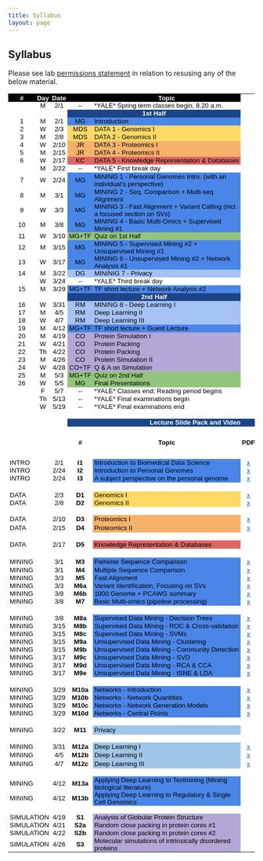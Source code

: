 ```yaml
---
title: Syllabus
layout: page
---
```


## Syllabus
Please see lab [permissions statement](https://sites.gersteinlab.org/permissions) in relation to resusing any of the below material.  

<html>
    <meta http-equiv="Content-Type" content="text/html; charset=utf-8">
    <link type="text/css" rel="stylesheet" href="resources/sheet.css">
    <style type="text/css">.ritz .waffle a { color: inherit; }.ritz .waffle .s7{background-color:#4a86e8;text-align:left;color:#000000;font-family:'docs-Helvetica Neue',Arial;font-size:10pt;vertical-align:middle;white-space:nowrap;overflow:hidden;direction:ltr;padding:0px 3px 0px 3px;}.ritz .waffle .s47{background-color:#ffffff;text-align:center;color:#000000;font-family:'Arial';font-size:10pt;vertical-align:middle;white-space:nowrap;overflow:hidden;direction:ltr;padding:0px 3px 0px 3px;}.ritz .waffle .s29{background-color:#ffffff;text-align:left;color:#000000;font-family:'docs-Helvetica Neue',Arial;font-size:10pt;vertical-align:middle;white-space:normal;overflow:hidden;word-wrap:break-word;direction:ltr;padding:0px 3px 0px 3px;}.ritz .waffle .s4{background-color:#ffffff;text-align:left;color:#000000;font-family:'docs-Helvetica Neue',Arial;font-size:10pt;vertical-align:middle;white-space:nowrap;overflow:hidden;direction:ltr;padding:0px 3px 0px 3px;}.ritz .waffle .s43{background-color:#ffffff;text-align:center;text-decoration:underline;-webkit-text-decoration-skip:none;text-decoration-skip-ink:none;color:#1155cc;font-family:'arial';font-size:10pt;vertical-align:middle;white-space:normal;overflow:hidden;word-wrap:break-word;direction:ltr;padding:0px 3px 0px 3px;}.ritz .waffle .s45{background-color:#ffffff;text-align:left;color:#f4cccc;font-family:'Arial';font-size:10pt;vertical-align:middle;white-space:normal;overflow:hidden;direction:ltr;padding:0px 3px 0px 3px;}.ritz .waffle .s23{background-color:#ffffff;text-align:center;color:#000000;font-family:'Arial';font-size:10pt;vertical-align:middle;white-space:normal;overflow:hidden;word-wrap:break-word;direction:ltr;padding:0px 3px 0px 3px;}.ritz .waffle .s31{background-color:#ffffff;text-align:center;text-decoration:underline;-webkit-text-decoration-skip:none;text-decoration-skip-ink:none;color:#1155cc;font-family:'docs-Helvetica Neue',Arial;font-size:10pt;vertical-align:middle;white-space:nowrap;overflow:hidden;direction:ltr;padding:0px 3px 0px 3px;}.ritz .waffle .s6{background-color:#4a86e8;text-align:center;color:#000000;font-family:'docs-Helvetica Neue',Arial;font-size:10pt;vertical-align:middle;white-space:nowrap;overflow:hidden;direction:ltr;padding:0px 3px 0px 3px;}.ritz .waffle .s32{background-color:#ffffff;text-align:center;text-decoration:underline;-webkit-text-decoration-skip:none;text-decoration-skip-ink:none;color:#1155cc;font-family:'Arial';font-size:10pt;vertical-align:middle;white-space:normal;overflow:hidden;direction:ltr;padding:0px 3px 0px 3px;}.ritz .waffle .s24{background-color:#1c4587;text-align:center;font-weight:bold;color:#ffffff;font-family:'Arial';font-size:10pt;vertical-align:middle;white-space:normal;overflow:hidden;direction:ltr;padding:0px 3px 0px 3px;}.ritz .waffle .s1{background-color:#ffffff;text-align:left;color:#000000;font-family:'Arial';font-size:10pt;vertical-align:middle;white-space:normal;overflow:hidden;direction:ltr;padding:0px 3px 0px 3px;}.ritz .waffle .s15{background-color:#93c47d;text-align:center;color:#000000;font-family:'docs-Helvetica Neue',Arial;font-size:10pt;vertical-align:middle;white-space:nowrap;overflow:hidden;direction:ltr;padding:0px 3px 0px 3px;}.ritz .waffle .s22{background-color:#ffffff;text-align:center;color:#000000;font-family:'Arial';font-size:10pt;vertical-align:middle;white-space:normal;overflow:hidden;direction:ltr;padding:0px 3px 0px 3px;}.ritz .waffle .s33{background-color:#ffffff;text-align:left;text-decoration:underline;-webkit-text-decoration-skip:none;text-decoration-skip-ink:none;color:#1155cc;font-family:'Arial';font-size:10pt;vertical-align:middle;white-space:normal;overflow:hidden;direction:ltr;padding:0px 3px 0px 3px;}.ritz .waffle .s48{background-color:#b4a7d6;text-align:left;color:#000000;font-family:'docs-Helvetica Neue',Arial;font-size:10pt;vertical-align:middle;white-space:nowrap;overflow:hidden;direction:ltr;padding:0px 3px 0px 3px;}.ritz .waffle .s12{background-color:#e06666;text-align:center;color:#000000;font-family:'docs-Helvetica Neue',Arial;font-size:10pt;vertical-align:middle;white-space:nowrap;overflow:hidden;direction:ltr;padding:0px 3px 0px 3px;}.ritz .waffle .s14{background-color:#4a86e8;text-align:left;color:#000000;font-family:'docs-Helvetica Neue',Arial;font-size:10pt;vertical-align:middle;white-space:normal;overflow:hidden;direction:ltr;padding:0px 3px 0px 3px;}.ritz .waffle .s49{background-color:#b4a7d6;text-align:left;color:#000000;font-family:'Arial';font-size:10pt;vertical-align:middle;white-space:normal;overflow:hidden;direction:ltr;padding:0px 3px 0px 3px;}.ritz .waffle .s11{background-color:#f6b26b;text-align:left;color:#000000;font-family:'docs-Helvetica Neue',Arial;font-size:10pt;vertical-align:middle;white-space:nowrap;overflow:hidden;direction:ltr;padding:0px 3px 0px 3px;}.ritz .waffle .s30{background-color:#ffffff;text-align:center;color:#f4cccc;font-family:'docs-Helvetica Neue',Arial;font-size:10pt;vertical-align:middle;white-space:normal;overflow:hidden;word-wrap:break-word;direction:ltr;padding:0px 3px 0px 3px;}.ritz .waffle .s3{background-color:#ffffff;text-align:center;color:#000000;font-family:'docs-Helvetica Neue',Arial;font-size:10pt;vertical-align:middle;white-space:normal;overflow:hidden;word-wrap:break-word;direction:ltr;padding:0px 3px 0px 3px;}.ritz .waffle .s36{background-color:#ffffff;text-align:center;text-decoration:underline;-webkit-text-decoration-skip:none;text-decoration-skip-ink:none;color:#1155cc;font-family:'Arial';font-size:10pt;vertical-align:middle;white-space:nowrap;overflow:hidden;direction:ltr;padding:0px 3px 0px 3px;}.ritz .waffle .s40{background-color:#e06666;text-align:left;color:#000000;font-family:'docs-Helvetica Neue',Arial;font-size:10pt;vertical-align:middle;white-space:normal;overflow:hidden;direction:ltr;padding:0px 3px 0px 3px;}.ritz .waffle .s37{background-color:#ffffff;text-align:center;text-decoration:underline;-webkit-text-decoration-skip:none;text-decoration-skip-ink:none;color:#1155cc;font-family:'arial';font-size:10pt;vertical-align:middle;white-space:normal;overflow:hidden;direction:ltr;padding:0px 3px 0px 3px;}.ritz .waffle .s44{background-color:#ffffff;text-align:center;text-decoration:underline;-webkit-text-decoration-skip:none;text-decoration-skip-ink:none;color:#1155cc;font-family:'Arial';font-size:10pt;vertical-align:middle;white-space:normal;overflow:hidden;word-wrap:break-word;direction:ltr;padding:0px 3px 0px 3px;}.ritz .waffle .s26{background-color:#ffffff;text-align:center;font-weight:bold;color:#000000;font-family:'Arial';font-size:10pt;vertical-align:middle;white-space:normal;overflow:hidden;direction:ltr;padding:0px 3px 0px 3px;}.ritz .waffle .s50{background-color:#ffffff;text-align:left;font-weight:bold;color:#000000;font-family:'Arial';font-size:10pt;vertical-align:middle;white-space:normal;overflow:hidden;direction:ltr;padding:0px 3px 0px 3px;}.ritz .waffle .s16{background-color:#93c47d;text-align:left;color:#000000;font-family:'docs-Helvetica Neue',Arial;font-size:10pt;vertical-align:middle;white-space:normal;overflow:hidden;direction:ltr;padding:0px 3px 0px 3px;}.ritz .waffle .s28{background-color:#ffffff;text-align:center;font-weight:bold;color:#000000;font-family:'Arial';font-size:10pt;vertical-align:middle;white-space:normal;overflow:hidden;word-wrap:break-word;direction:ltr;padding:0px 3px 0px 3px;}.ritz .waffle .s2{background-color:#ffffff;text-align:center;color:#000000;font-family:'docs-Helvetica Neue',Arial;font-size:10pt;vertical-align:middle;white-space:nowrap;overflow:hidden;direction:ltr;padding:0px 3px 0px 3px;}.ritz .waffle .s13{background-color:#e06666;text-align:left;color:#000000;font-family:'docs-Helvetica Neue',Arial;font-size:10pt;vertical-align:middle;white-space:nowrap;overflow:hidden;direction:ltr;padding:0px 3px 0px 3px;}.ritz .waffle .s8{background-color:#ffd966;text-align:center;color:#000000;font-family:'docs-Helvetica Neue',Arial;font-size:10pt;vertical-align:middle;white-space:nowrap;overflow:hidden;direction:ltr;padding:0px 3px 0px 3px;}.ritz .waffle .s9{background-color:#ffd966;text-align:left;color:#000000;font-family:'docs-Helvetica Neue',Arial;font-size:10pt;vertical-align:middle;white-space:nowrap;overflow:hidden;direction:ltr;padding:0px 3px 0px 3px;}.ritz .waffle .s25{background-color:#ffffff;text-align:center;font-weight:bold;color:#ffffff;font-family:'Arial';font-size:10pt;vertical-align:middle;white-space:normal;overflow:hidden;direction:ltr;padding:0px 3px 0px 3px;}.ritz .waffle .s39{background-color:#ffffff;text-align:left;color:#000000;font-family:'arial';font-size:10pt;vertical-align:middle;white-space:normal;overflow:hidden;direction:ltr;padding:0px 3px 0px 3px;}.ritz .waffle .s5{background-color:#1c4587;text-align:center;font-weight:bold;color:#ffffff;font-family:'docs-Helvetica Neue',Arial;font-size:10pt;vertical-align:middle;white-space:nowrap;overflow:hidden;direction:ltr;padding:0px 3px 0px 3px;}.ritz .waffle .s38{background-color:#f6b26b;text-align:left;color:#000000;font-family:'docs-Helvetica Neue',Arial;font-size:10pt;vertical-align:middle;white-space:normal;overflow:hidden;direction:ltr;padding:0px 3px 0px 3px;}.ritz .waffle .s42{background-color:#4a86e8;text-align:left;color:#000000;font-family:'Arial';font-size:10pt;vertical-align:middle;white-space:normal;overflow:hidden;direction:ltr;padding:0px 3px 0px 3px;}.ritz .waffle .s34{background-color:#ffffff;text-align:center;color:#f4cccc;font-family:'Arial';font-size:10pt;vertical-align:middle;white-space:normal;overflow:hidden;direction:ltr;padding:0px 3px 0px 3px;}.ritz .waffle .s46{background-color:#9fc5e8;text-align:left;color:#000000;font-family:'docs-Helvetica Neue',Arial;font-size:10pt;vertical-align:middle;white-space:normal;overflow:hidden;direction:ltr;padding:0px 3px 0px 3px;}.ritz .waffle .s35{background-color:#ffffff;text-align:left;color:#000000;font-family:'docs-Helvetica Neue',Arial;font-size:10pt;vertical-align:middle;white-space:normal;overflow:hidden;direction:ltr;padding:0px 3px 0px 3px;}.ritz .waffle .s41{background-color:#ffffff;text-align:center;text-decoration:underline;-webkit-text-decoration-skip:none;text-decoration-skip-ink:none;color:#1155cc;font-family:'docs-Helvetica Neue',Arial;font-size:10pt;vertical-align:middle;white-space:normal;overflow:hidden;direction:ltr;padding:0px 3px 0px 3px;}.ritz .waffle .s20{background-color:#b4a7d6;text-align:center;color:#000000;font-family:'docs-Helvetica Neue',Arial;font-size:10pt;vertical-align:middle;white-space:nowrap;overflow:hidden;direction:ltr;padding:0px 3px 0px 3px;}.ritz .waffle .s19{background-color:#ffffff;text-align:center;font-weight:bold;color:#ffffff;font-family:'docs-Helvetica Neue',Arial;font-size:10pt;vertical-align:middle;white-space:nowrap;overflow:hidden;direction:ltr;padding:0px 3px 0px 3px;}.ritz .waffle .s21{background-color:#b4a7d6;text-align:left;color:#000000;font-family:'docs-Helvetica Neue',Arial;font-size:10pt;vertical-align:middle;white-space:normal;overflow:hidden;direction:ltr;padding:0px 3px 0px 3px;}.ritz .waffle .s0{background-color:#000000;text-align:center;font-weight:bold;color:#ffffff;font-family:'docs-Helvetica Neue',Arial;font-size:10pt;vertical-align:middle;white-space:nowrap;overflow:hidden;direction:ltr;padding:0px 3px 0px 3px;}.ritz .waffle .s27{background-color:#ffffff;text-align:center;font-weight:bold;color:#000000;font-family:'Arial';font-size:10pt;vertical-align:middle;white-space:nowrap;overflow:hidden;direction:ltr;padding:0px 3px 0px 3px;}.ritz .waffle .s17{background-color:#a4c2f4;text-align:center;color:#000000;font-family:'docs-Helvetica Neue',Arial;font-size:10pt;vertical-align:middle;white-space:normal;overflow:hidden;direction:ltr;padding:0px 3px 0px 3px;}.ritz .waffle .s18{background-color:#a4c2f4;text-align:left;color:#000000;font-family:'docs-Helvetica Neue',Arial;font-size:10pt;vertical-align:middle;white-space:normal;overflow:hidden;direction:ltr;padding:0px 3px 0px 3px;}.ritz .waffle .s10{background-color:#f6b26b;text-align:center;color:#000000;font-family:'docs-Helvetica Neue',Arial;font-size:10pt;vertical-align:middle;white-space:nowrap;overflow:hidden;direction:ltr;padding:0px 3px 0px 3px;}</style>
    <div class="ritz grid-container" dir="ltr">
        <table class="waffle" cellspacing="0" cellpadding="0">
            <tbody>
                <tr style="height: 16px">
                    <td class="s0" dir="ltr">#</td>
                    <td class="s0" dir="ltr">Day</td>
                    <td class="s0" dir="ltr">Date</td>
                    <td class="s0"></td>
                    <td class="s0" dir="ltr">Topic</td>
                    <td class="s1"></td>
                    <td class="s1"></td>
                    <td class="s1"></td>
                    <td class="s1"></td>
                </tr>
                <tr style="height: 16px">
                    <td class="s2"></td>
                    <td class="s3" dir="ltr">M</td>
                    <td class="s3" dir="ltr">2/1</td>
                    <td class="s2" dir="ltr">--</td>
                    <td class="s4" dir="ltr">*YALE* Spring term classes begin, 8.20 a.m.</td>
                    <td class="s1"></td>
                    <td class="s1"></td>
                    <td class="s1"></td>
                    <td class="s1"></td>
                </tr>
                <tr style="height: 16px">
                    <td class="s1"></td>
                    <td class="s1"></td>
                    <td class="s1"></td>
                    <td class="s5" dir="ltr" colspan="2">1st Half</td>
                    <td class="s1"></td>
                    <td class="s1"></td>
                    <td class="s1"></td>
                    <td class="s1"></td>
                </tr>
                <tr style="height: 16px">
                    <td class="s2" dir="ltr">1</td>
                    <td class="s3" dir="ltr">M</td>
                    <td class="s3" dir="ltr">2/1</td>
                    <td class="s6" dir="ltr">MG</td>
                    <td class="s7" dir="ltr">Introduction</td>
                    <td class="s1"></td>
                    <td class="s1"></td>
                    <td class="s1"></td>
                    <td class="s1"></td>
                </tr>
                <tr style="height: 16px">
                    <td class="s2" dir="ltr">2</td>
                    <td class="s3" dir="ltr">W</td>
                    <td class="s3" dir="ltr">2/3</td>
                    <td class="s8" dir="ltr">MDS</td>
                    <td class="s9" dir="ltr">DATA 1 - Genomics I</td>
                    <td class="s1"></td>
                    <td class="s1"></td>
                    <td class="s1"></td>
                    <td class="s1"></td>
                </tr>
                <tr style="height: 16px">
                    <td class="s2" dir="ltr">3</td>
                    <td class="s3" dir="ltr">M</td>
                    <td class="s3" dir="ltr">2/8</td>
                    <td class="s8" dir="ltr">MDS</td>
                    <td class="s9" dir="ltr">DATA 2 - Genomics II</td>
                    <td class="s1"></td>
                    <td class="s1"></td>
                    <td class="s1"></td>
                    <td class="s1"></td>
                </tr>
                <tr style="height: 16px">
                    <td class="s2" dir="ltr">4</td>
                    <td class="s3">W</td>
                    <td class="s3" dir="ltr">2/10</td>
                    <td class="s10" dir="ltr">JR</td>
                    <td class="s11" dir="ltr">DATA 3 - Proteomics I</td>
                    <td class="s1"></td>
                    <td class="s1"></td>
                    <td class="s1"></td>
                    <td class="s1"></td>
                </tr>
                <tr style="height: 16px">
                    <td class="s2" dir="ltr">5</td>
                    <td class="s3">M</td>
                    <td class="s3" dir="ltr">2/15</td>
                    <td class="s10" dir="ltr">JR</td>
                    <td class="s11" dir="ltr">DATA 4 - Proteomics II</td>
                    <td class="s1"></td>
                    <td class="s1"></td>
                    <td class="s1"></td>
                    <td class="s1"></td>
                </tr>
                <tr style="height: 16px">
                    <td class="s2" dir="ltr">6</td>
                    <td class="s3">W</td>
                    <td class="s3" dir="ltr">2/17</td>
                    <td class="s12" dir="ltr">KC</td>
                    <td class="s13" dir="ltr">DATA 5 - Knowledge Representation &amp; Databases</td>
                    <td class="s1"></td>
                    <td class="s1"></td>
                    <td class="s1"></td>
                    <td class="s1"></td>
                </tr>
                <tr style="height: 16px">
                    <td class="s2" dir="ltr"></td>
                    <td class="s3">M</td>
                    <td class="s3" dir="ltr">2/22</td>
                    <td class="s2" dir="ltr">--</td>
                    <td class="s4" dir="ltr">*YALE* First break day</td>
                    <td class="s1"></td>
                    <td class="s1"></td>
                    <td class="s1"></td>
                    <td class="s1"></td>
                </tr>
                <tr style="height: 16px">
                    <td class="s2" dir="ltr" rowspan="2">7</td>
                    <td class="s3" rowspan="2">W</td>
                    <td class="s3" dir="ltr" rowspan="2">2/24</td>
                    <td class="s6" dir="ltr" rowspan="2">MG</td>
                    <td class="s14" rowspan="2">MINING 1 - Personal Genomes Intro. (with an individual&#39;s perspective)</td>
                    <td class="s1"></td>
                    <td class="s1"></td>
                    <td class="s1"></td>
                    <td class="s1"></td>
                </tr>
                <tr style="height: 16px">
                    <td class="s1"></td>
                    <td class="s1"></td>
                    <td class="s1"></td>
                    <td class="s1"></td>
                </tr>
                <tr style="height: 16px">
                    <td class="s2" dir="ltr">8</td>
                    <td class="s3">M</td>
                    <td class="s3" dir="ltr">3/1</td>
                    <td class="s6" dir="ltr">MG</td>
                    <td class="s14" dir="ltr">MINING 2 - Seq. Comparison + Multi-seq Alignment</td>
                    <td class="s1"></td>
                    <td class="s1"></td>
                    <td class="s1"></td>
                    <td class="s1"></td>
                </tr>
                <tr style="height: 16px">
                    <td class="s2" dir="ltr">9</td>
                    <td class="s3">W</td>
                    <td class="s3" dir="ltr">3/3</td>
                    <td class="s6" dir="ltr">MG</td>
                    <td class="s14" dir="ltr">MINING 3 - Fast Alignment + Variant Calling (incl. a focused section on SVs)</td>
                    <td class="s1"></td>
                    <td class="s1"></td>
                    <td class="s1"></td>
                    <td class="s1"></td>
                </tr>
                <tr style="height: 16px">
                    <td class="s2" dir="ltr">10</td>
                    <td class="s3">M</td>
                    <td class="s3" dir="ltr">3/8</td>
                    <td class="s6" dir="ltr">MG</td>
                    <td class="s14" dir="ltr">MINING 4 - Basic Multi-Omics + Supervised Mining #1</td>
                    <td class="s1"></td>
                    <td class="s1"></td>
                    <td class="s1"></td>
                    <td class="s1"></td>
                </tr>
                <tr style="height: 16px">
                    <td class="s2" dir="ltr">11</td>
                    <td class="s3">W</td>
                    <td class="s3" dir="ltr">3/10</td>
                    <td class="s15" dir="ltr">MG+TF</td>
                    <td class="s16">Quiz on 1st Half</td>
                    <td class="s1"></td>
                    <td class="s1"></td>
                    <td class="s1"></td>
                    <td class="s1"></td>
                </tr>
                <tr style="height: 16px">
                    <td class="s2" dir="ltr">12</td>
                    <td class="s3">M</td>
                    <td class="s3" dir="ltr">3/15</td>
                    <td class="s6" dir="ltr">MG</td>
                    <td class="s14" dir="ltr">MINING 5 - Supervised Mining #2 + Unsupervised Mining #1</td>
                    <td class="s1"></td>
                    <td class="s1"></td>
                    <td class="s1"></td>
                    <td class="s1"></td>
                </tr>
                <tr style="height: 16px">
                    <td class="s2" dir="ltr">13</td>
                    <td class="s3">W</td>
                    <td class="s3" dir="ltr">3/17</td>
                    <td class="s6" dir="ltr">MG</td>
                    <td class="s14" dir="ltr">MINING 6 - Unsupervised Mining #2 + Network Analysis #1</td>
                    <td class="s1"></td>
                    <td class="s1"></td>
                    <td class="s1"></td>
                    <td class="s1"></td>
                </tr>
                <tr style="height: 16px">
                    <td class="s2" dir="ltr">14</td>
                    <td class="s3">M</td>
                    <td class="s3" dir="ltr">3/22</td>
                    <td class="s17" dir="ltr">DG</td>
                    <td class="s18" dir="ltr">MININIG 7 - Privacy</td>
                    <td class="s1"></td>
                    <td class="s1"></td>
                    <td class="s1"></td>
                    <td class="s1"></td>
                </tr>
                <tr style="height: 16px">
                    <td class="s2" dir="ltr"></td>
                    <td class="s3" dir="ltr">W</td>
                    <td class="s3" dir="ltr">3/24</td>
                    <td class="s2" dir="ltr">--</td>
                    <td class="s4" dir="ltr">*YALE* Third break day</td>
                    <td class="s1"></td>
                    <td class="s1"></td>
                    <td class="s1"></td>
                    <td class="s1"></td>
                </tr>
                <tr style="height: 16px">
                    <td class="s2" dir="ltr">15</td>
                    <td class="s3">M</td>
                    <td class="s3" dir="ltr">3/29</td>
                    <td class="s6" dir="ltr">MG+TF</td>
                    <td class="s14" dir="ltr">TF short lecture + Network Analysis #2</td>
                    <td class="s1"></td>
                    <td class="s1"></td>
                    <td class="s1"></td>
                    <td class="s1"></td>
                </tr>
                <tr style="height: 16px">
                    <td class="s1"></td>
                    <td class="s19" dir="ltr"></td>
                    <td class="s19" dir="ltr"></td>
                    <td class="s5" dir="ltr" colspan="2">2nd Half</td>
                    <td class="s1"></td>
                    <td class="s1"></td>
                    <td class="s1"></td>
                    <td class="s1"></td>
                </tr>
                <tr style="height: 16px">
                    <td class="s2" dir="ltr">16</td>
                    <td class="s3" dir="ltr">W</td>
                    <td class="s3" dir="ltr">3/31</td>
                    <td class="s17" dir="ltr">RM</td>
                    <td class="s18" dir="ltr">MINING 8 - Deep Learning I</td>
                    <td class="s1"></td>
                    <td class="s1"></td>
                    <td class="s1"></td>
                    <td class="s1"></td>
                </tr>
                <tr style="height: 16px">
                    <td class="s2" dir="ltr">17</td>
                    <td class="s3">M</td>
                    <td class="s3" dir="ltr">4/5</td>
                    <td class="s17" dir="ltr">RM</td>
                    <td class="s18" dir="ltr">Deep Learning II</td>
                    <td class="s1"></td>
                    <td class="s1"></td>
                    <td class="s1"></td>
                    <td class="s1"></td>
                </tr>
                <tr style="height: 16px">
                    <td class="s2" dir="ltr">18</td>
                    <td class="s3" dir="ltr">W</td>
                    <td class="s3" dir="ltr">4/7</td>
                    <td class="s17" dir="ltr">RM</td>
                    <td class="s18" dir="ltr">Deep Learning III</td>
                    <td class="s1"></td>
                    <td class="s1"></td>
                    <td class="s1"></td>
                    <td class="s1"></td>
                </tr>
                <tr style="height: 16px">
                    <td class="s2" dir="ltr">19</td>
                    <td class="s3">M</td>
                    <td class="s3" dir="ltr">4/12</td>
                    <td class="s6" dir="ltr">MG+TF</td>
                    <td class="s14" dir="ltr">TF short lecture + Guest Lecture</td>
                    <td class="s1"></td>
                    <td class="s1"></td>
                    <td class="s1"></td>
                    <td class="s1"></td>
                </tr>
                <tr style="height: 16px">
                    <td class="s2" dir="ltr">20</td>
                    <td class="s3">M</td>
                    <td class="s3" dir="ltr">4/19</td>
                    <td class="s20" dir="ltr">CO</td>
                    <td class="s21">Protein Simulation I</td>
                    <td class="s1"></td>
                    <td class="s1"></td>
                    <td class="s1"></td>
                    <td class="s1"></td>
                </tr>
                <tr style="height: 16px">
                    <td class="s2" dir="ltr">21</td>
                    <td class="s3" dir="ltr">W</td>
                    <td class="s3" dir="ltr">4/21</td>
                    <td class="s20" dir="ltr">CO</td>
                    <td class="s21" dir="ltr">Protein Packing</td>
                    <td class="s1"></td>
                    <td class="s1"></td>
                    <td class="s1"></td>
                    <td class="s1"></td>
                </tr>
                <tr style="height: 16px">
                    <td class="s2" dir="ltr">22</td>
                    <td class="s3" dir="ltr">Th</td>
                    <td class="s3" dir="ltr">4/22</td>
                    <td class="s20" dir="ltr">CO</td>
                    <td class="s21" dir="ltr">Protein Packing</td>
                    <td class="s1"></td>
                    <td class="s1"></td>
                    <td class="s1"></td>
                    <td class="s1"></td>
                </tr>
                <tr style="height: 16px">
                    <td class="s2" dir="ltr">23</td>
                    <td class="s3">M</td>
                    <td class="s3" dir="ltr">4/26</td>
                    <td class="s20" dir="ltr">CO</td>
                    <td class="s21">Protein Simulation II</td>
                    <td class="s1"></td>
                    <td class="s1"></td>
                    <td class="s1"></td>
                    <td class="s1"></td>
                </tr>
                <tr style="height: 16px">
                    <td class="s2" dir="ltr">24</td>
                    <td class="s3" dir="ltr">W</td>
                    <td class="s3" dir="ltr">4/28</td>
                    <td class="s20" dir="ltr">CO+TF</td>
                    <td class="s21" dir="ltr">Q &amp; A on Simulation</td>
                    <td class="s1"></td>
                    <td class="s1"></td>
                    <td class="s1"></td>
                    <td class="s1"></td>
                </tr>
                <tr style="height: 16px">
                    <td class="s2" dir="ltr">25</td>
                    <td class="s3">M</td>
                    <td class="s3" dir="ltr">5/3</td>
                    <td class="s15" dir="ltr">MG+TF</td>
                    <td class="s16" dir="ltr">Quiz on 2nd Half</td>
                    <td class="s1"></td>
                    <td class="s1"></td>
                    <td class="s1"></td>
                    <td class="s1"></td>
                </tr>
                <tr style="height: 16px">
                    <td class="s2" dir="ltr">26</td>
                    <td class="s3" dir="ltr">W</td>
                    <td class="s3" dir="ltr">5/5</td>
                    <td class="s15" dir="ltr">MG</td>
                    <td class="s16">Final Presentations</td>
                    <td class="s1"></td>
                    <td class="s1"></td>
                    <td class="s1"></td>
                    <td class="s1"></td>
                </tr>
                <tr style="height: 16px">
                    <td class="s2"></td>
                    <td class="s3" dir="ltr">F</td>
                    <td class="s3" dir="ltr">5/7</td>
                    <td class="s2" dir="ltr">--</td>
                    <td class="s4" dir="ltr">*YALE* Classes end; Reading period begins</td>
                    <td class="s1"></td>
                    <td class="s1"></td>
                    <td class="s1"></td>
                    <td class="s1"></td>
                </tr>
                <tr style="height: 16px">
                    <td class="s2"></td>
                    <td class="s3" dir="ltr">Th</td>
                    <td class="s3" dir="ltr">5/13</td>
                    <td class="s2" dir="ltr">--</td>
                    <td class="s4" dir="ltr">*YALE* Final examinations begin</td>
                    <td class="s1"></td>
                    <td class="s1"></td>
                    <td class="s1"></td>
                    <td class="s1"></td>
                </tr>
                <tr style="height: 16px">
                    <td class="s2"></td>
                    <td class="s3" dir="ltr">W</td>
                    <td class="s3" dir="ltr">5/19</td>
                    <td class="s2" dir="ltr">--</td>
                    <td class="s4" dir="ltr">*YALE* Final examinations end</td>
                    <td class="s1"></td>
                    <td class="s1"></td>
                    <td class="s1"></td>
                    <td class="s22"></td>
                </tr>
                <tr style="height: 16px">
                    <td class="s23"></td>
                    <td class="s23"></td>
                    <td class="s23"></td>
                    <td class="s23"></td>
                    <td class="s23"></td>
                    <td class="s23"></td>
                    <td class="s23"></td>
                    <td class="s23"></td>
                    <td class="s22"></td>
                </tr>
                <tr style="height: 16px">
                    <td class="s23"></td>
                    <td class="s23"></td>
                    <td class="s23"></td>
                    <td class="s24" dir="ltr" colspan="6">Lecture Slide Pack and Video</td></tr>
                <tr style="height: 66px">
                    <td class="s23"></td>
                    <td class="s23"></td>
                    <td class="s23"></td>
                    <td class="s26" dir="ltr">#</td>
                    <td class="s26" dir="ltr">Topic</td>
                    <td class="s27" dir="ltr">PDF</td>
                    <td class="s27" dir="ltr">PPT</td>
                    <td class="s26" dir="ltr">Youtube</td>
                    <td class="s28" dir="ltr">MPEG</td></tr>
                <tr style="height: 16px">
                    <td class="s29" dir="ltr">INTRO</td>
                    <td class="s30" dir="ltr"></td>
                    <td class="s3" dir="ltr">2/1</td>
                    <td class="s26" dir="ltr">I1</td>
                    <td class="s14" dir="ltr">Introduction to Biomedical Data Science</td>
                    <td class="s31" dir="ltr">
                        <a target="_blank" href="http://files2.gersteinlab.org/public-docs/2021/02.21/cbb752-MG-spr21-01-biomed-datasci-intro.pdf">x</a></td>
                    <td class="s31" dir="ltr">
                        <a target="_blank" href="http://files2.gersteinlab.org/public-docs/2021/02.21/cbb752-MG-spr21-01-biomed-datasci-intro.ppt">x</a></td>
                    <td class="s32" dir="ltr">
                        <a target="_blank" href="https://youtu.be/0B9BYt5bV84">x</a></td>
                    <td class="s32" dir="ltr">
                        <a target="_blank" href="http://files.gersteinlab.org/media/videos/BioDataSciMiningModeling-Lecture_default.cbb752b21-1feb21.01-intro-lect.onweb.wo2faces.mp4">x</a></td>
                </tr>
                <tr style="height: 16px">
                    <td class="s29" dir="ltr">INTRO</td>
                    <td class="s30"></td>
                    <td class="s3" dir="ltr">2/24</td>
                    <td class="s26" dir="ltr">I2</td>
                    <td class="s14" dir="ltr">Introduction to Personal Genomes</td>
                    <td class="s31" dir="ltr">
                        <a target="_blank" href="http://files2.gersteinlab.org/public-docs/2021/03.05/cbb752-MG-spr21-02-personalgenomes-intro.pdf">x</a></td>
                    <td class="s31" dir="ltr">
                        <a target="_blank" href="http://files2.gersteinlab.org/public-docs/2021/03.05/cbb752-MG-spr21-02-personalgenomes-intro.pptx">x</a></td>
                    <td class="s32" dir="ltr">
                        <a target="_blank" href="https://youtu.be/K_Q-17uWlxo">x</a></td>
                    <td class="s32" dir="ltr">
                        <a target="_blank" href="http://files.gersteinlab.org/media/videos/BioDataSciMiningModeling-Lecture_default.cbb752b21-24feb21.2-Intro-to-Personal-Genomes.onweb.mp4">x</a></td>
                </tr>
                <tr style="height: 16px">
                    <td class="s29" dir="ltr">INTRO</td>
                    <td class="s34" dir="ltr"></td>
                    <td class="s22" dir="ltr">2/24</td>
                    <td class="s26" dir="ltr">I3</td>
                    <td class="s14" dir="ltr">A subject perspective on the personal genome</td>
                    <td class="s32" dir="ltr">
                        <a target="_blank" href="http://files2.gersteinlab.org/public-docs/2021/02.24/Zimmer_MBB_452_genome_talk_2021.pdf">x</a></td>
                    <td class="s32" dir="ltr">
                        <a target="_blank" href="http://files2.gersteinlab.org/public-docs/2021/02.24/Zimmer_MBB_452_genome_talk_2021.pdf">x</a></td>
                    <td class="s32" dir="ltr">
                        <a target="_blank" href="https://youtu.be/0qDgfrPY180">x</a></td>
                    <td class="s32" dir="ltr">
                        <a target="_blank" href="http://files.gersteinlab.org/media/videos/BioDataSciMiningModeling_Lecture_default_cbb752b21_24feb21_Carl_Zimmer_Personal_Genome.mp4">x</a></td>
                </tr>
                <tr style="height: 18px">
                    <td class="s35" dir="ltr"></td>
                    <td class="s30"></td>
                    <td class="s3" dir="ltr"></td>
                    <td class="s26" dir="ltr"></td>
                    <td class="s35" dir="ltr"></td>
                    <td class="s36" dir="ltr"></td>
                    <td class="s31" dir="ltr"></td>
                    <td class="s32" dir="ltr"></td>
                    <td class="s32" dir="ltr"></td>
                </tr>
                <tr style="height: 16px">
                    <td class="s29" dir="ltr">DATA</td>
                    <td class="s1"></td>
                    <td class="s3" dir="ltr">2/3</td>
                    <td class="s26" dir="ltr">D1</td>
                    <td class="s9" dir="ltr">Genomics I</td>
                    <td class="s37" dir="ltr">
                        <a target="_blank" href="http://files2.gersteinlab.org/public-docs/2021/02.03/210203_Genomics.pdf">x</a></td>
                    <td class="s1"></td>
                    <td class="s37" dir="ltr">
                        <a target="_blank" href="https://youtu.be/1Ns--G_v4pY">x</a></td>
                    <td class="s37" dir="ltr">
                        <a target="_blank" href="http://files.gersteinlab.org/media/videos/BioDataSciMiningModeling_0203.mp4">x</a></td>
                </tr>
                <tr style="height: 16px">
                    <td class="s29" dir="ltr">DATA</td>
                    <td class="s1"></td>
                    <td class="s3" dir="ltr">2/8</td>
                    <td class="s26" dir="ltr">D2</td>
                    <td class="s9" dir="ltr">Genomics II</td>
                    <td class="s37" dir="ltr">
                        <a target="_blank" href="http://files2.gersteinlab.org/public-docs/2021/02.08/210207_Genomics_II.pdf">x</a></td>
                    <td class="s1"></td>
                    <td class="s37" dir="ltr">
                        <a target="_blank" href="https://youtu.be/XYxxfF1O0Y4">x</a></td>
                    <td class="s37" dir="ltr">
                        <a target="_blank" href="http://files.gersteinlab.org/media/videos/BioDataSciMiningModeling_0208.mp4">x</a></td>
                </tr>
                <tr style="height: 16px">
                    <td class="s1"></td>
                    <td class="s1"></td>
                    <td class="s1"></td>
                    <td class="s1"></td>
                    <td class="s1"></td>
                    <td class="s1"></td>
                    <td class="s1"></td>
                    <td class="s1"></td>
                    <td class="s1"></td>
                </tr>
                <tr style="height: 18px">
                    <td class="s1" dir="ltr">DATA</td>
                    <td class="s1"></td>
                    <td class="s3">2/10</td>
                    <td class="s26" dir="ltr">D3</td>
                    <td class="s38" dir="ltr">Proteomics I</td>
                    <td class="s37" dir="ltr">
                        <a target="_blank" href="http://files2.gersteinlab.org/public-docs/2021/02.10/CBB_752_2021_Proteins.pdf">x</a></td>
                    <td class="s1"></td>
                    <td class="s37" dir="ltr">
                        <a target="_blank" href="https://youtu.be/sH_FU9GlwU8">x</a></td>
                    <td class="s32" dir="ltr">
                        <a target="_blank" href="http://files.gersteinlab.org/media/videos/BioDataSciMiningModeling_0210.mp4">x</a></td>
                </tr>
                <tr style="height: 18px">
                    <td class="s1" dir="ltr">DATA</td>
                    <td class="s1"></td>
                    <td class="s3">2/15</td>
                    <td class="s26" dir="ltr">D4</td>
                    <td class="s38" dir="ltr">Proteomics II</td>
                    <td class="s37" dir="ltr">
                        <a target="_blank" href="http://files2.gersteinlab.org/public-docs/2021/02.15/CBB_752_2021_Structure.pdf">x</a></td>
                    <td class="s39"></td>
                    <td class="s32" dir="ltr">
                        <a target="_blank" href="https://youtu.be/K_Q-17uWlxo">x</a></td>
                    <td class="s32" dir="ltr">
                        <a target="_blank" href="http://files.gersteinlab.org/media/videos/BioDataSciMiningModeling_0215.mp4">x</a></td>
                </tr>
                <tr style="height: 16px">
                    <td class="s1"></td>
                    <td class="s1"></td>
                    <td class="s1"></td>
                    <td class="s1"></td>
                    <td class="s1"></td>
                    <td class="s1"></td>
                    <td class="s1"></td>
                    <td class="s1"></td>
                    <td class="s1"></td>
                </tr>
                <tr style="height: 17px">
                    <td class="s1" dir="ltr">DATA</td>
                    <td class="s1"></td>
                    <td class="s3">2/17</td>
                    <td class="s26" dir="ltr">D5</td>
                    <td class="s40" dir="ltr">Knowledge Representation &amp; Databases</td>
                    <td class="s1"></td>
                    <td class="s37" dir="ltr">
                        <a target="_blank" href="http://files2.gersteinlab.org/public-docs/2021/02.17/Database_KB_Cheung_2_17_21.pptx">x</a></td>
                    <td class="s37" dir="ltr">
                        <a target="_blank" href="https://youtu.be/zhiUTJNGhvw">x</a></td>
                    <td class="s37" dir="ltr">
                        <a target="_blank" href="http://files.gersteinlab.org/media/videos/BioDataSciMiningModeling_0217.mp4">x</a></td>
                </tr>
                <tr style="height: 18px">
                    <td class="s35" dir="ltr"></td>
                    <td class="s1" dir="ltr"></td>
                    <td class="s3" dir="ltr"></td>
                    <td class="s26" dir="ltr"></td>
                    <td class="s35" dir="ltr"></td>
                    <td class="s36" dir="ltr"></td>
                    <td class="s31" dir="ltr"></td>
                    <td class="s32" dir="ltr"></td>
                    <td class="s32" dir="ltr"></td>
                </tr>
                <tr style="height: 18px">
                    <td class="s1" dir="ltr">MINING</td>
                    <td class="s45"></td>
                    <td class="s3" dir="ltr">3/1</td>
                    <td class="s26" dir="ltr">M3</td>
                    <td class="s14" dir="ltr">Pairwise Sequence Comparison</td>
                    <td class="s36" dir="ltr">
                        <a target="_blank" href="http://files2.gersteinlab.org/public-docs/2021/03.05/cbb752-MG-spr21-03-seqcmp.pdf">x</a></td>
                    <td class="s31" dir="ltr">
                        <a target="_blank" href="http://files2.gersteinlab.org/public-docs/2021/03.05/cbb752-MG-spr21-03-seqcmp.ppt">x</a></td>
                    <td class="s32" dir="ltr">
                        <a target="_blank" href="https://youtu.be/vIhskcQH2m0">x</a></td>
                    <td class="s32" dir="ltr">
                        <a target="_blank" href="http://files.gersteinlab.org/media/videos/BioDataSciMiningModeling-Lecture_default.cbb752b21-1mar21.03-seqcmp.reencode.onweb.mp4">x</a></td>
                </tr>
                <tr style="height: 16px">
                    <td class="s1" dir="ltr">MINING</td>
                    <td class="s45"></td>
                    <td class="s3" dir="ltr">3/1</td>
                    <td class="s26" dir="ltr">M4</td>
                    <td class="s14" dir="ltr">Multiple Sequence Comparison</td>
                    <td class="s31" dir="ltr">
                        <a target="_blank" href="http://files2.gersteinlab.org/public-docs/2021/03.05/cbb752-MG-spr21-04-multiseq.pdf">x</a></td>
                    <td class="s41" dir="ltr">
                        <a target="_blank" href="http://files2.gersteinlab.org/public-docs/2021/03.05/cbb752-MG-spr21-04-multiseq.ppt">x</a></td>
                    <td class="s37" dir="ltr">
                        <a target="_blank" href="https://youtu.be/1n8wIPTOYPY">x</a></td>
                    <td class="s37" dir="ltr">
                        <a target="_blank" href="http://files.gersteinlab.org/media/videos/BioDataSciMiningModeling-Lecture_default.cbb752b21-1mar21.04-multiseq.reencode.onweb.mp4">x</a></td>
                </tr>
                <tr style="height: 16px">
                    <td class="s1" dir="ltr">MINING</td>
                    <td class="s45"></td>
                    <td class="s3" dir="ltr">3/3</td>
                    <td class="s26" dir="ltr">M5</td>
                    <td class="s42" dir="ltr">Fast Alignment</td>
                    <td class="s41" dir="ltr">
                        <a target="_blank" href="http://files2.gersteinlab.org/public-docs/2021/03.05/cbb752-MG-spr21-05-fastalign.pdf">x</a></td>
                    <td class="s41" dir="ltr">
                        <a target="_blank" href="http://files2.gersteinlab.org/public-docs/2021/03.05/cbb752-MG-spr21-05-fastalign.ppt">x</a></td>
                    <td class="s37" dir="ltr">
                        <a target="_blank" href="https://youtu.be/G7JQUGnpx_Q">x</a></td>
                    <td class="s37" dir="ltr">
                        <a target="_blank" href="http://files.gersteinlab.org/media/videos/BioDataSciMiningModeling-Lecture_default.cbb752b21-3mar21.05-fast-alignment.onweb.mp4">x</a></td>
                </tr>
                <tr style="height: 16px">
                    <td class="s1" dir="ltr">MINING</td>
                    <td class="s45"></td>
                    <td class="s3" dir="ltr">3/3</td>
                    <td class="s26" dir="ltr">M6a</td>
                    <td class="s42" dir="ltr">Variant Identification, Focusing on SVs</td>
                    <td class="s41" dir="ltr">
                        <a target="_blank" href="http://files2.gersteinlab.org/public-docs/2021/03.05/cbb752-MG-spr21-06-SNVs-SVs.pdf">x</a></td>
                    <td class="s41" dir="ltr">
                        <a target="_blank" href="http://files2.gersteinlab.org/public-docs/2021/03.05/cbb752-MG-spr21-06-SNVs-SVs.pptx">x</a></td>
                    <td class="s37" dir="ltr">
                        <a target="_blank" href="https://youtu.be/r_Wj3mQS5Rg">x</a></td>
                    <td class="s37" dir="ltr">
                        <a target="_blank" href="http://files.gersteinlab.org/media/videos/BioDataSciMiningModeling-Lecture_default.cbb752b21-3mar21.06-SNVs-SVs.onweb.mp4">x</a></td>
                </tr>
                <tr style="height: 16px">
                    <td class="s1" dir="ltr">MINING</td>
                    <td class="s45"></td>
                    <td class="s3" dir="ltr">3/8</td>
                    <td class="s26" dir="ltr">M6b</td>
                    <td class="s42" dir="ltr">1000 Genome + PCAWG summary</td>
                    <td class="s41" dir="ltr">
                        <a target="_blank" href="http://files2.gersteinlab.org/public-docs/2021/04.25/cbb752-mg-spr21-06b-1000G-PCAWG.pdf">x</a></td>
                    <td class="s31" dir="ltr">
                        <a target="_blank" href="http://files2.gersteinlab.org/public-docs/2021/04.25/cbb752-mg-spr21-06b-1000G-PCAWG.pptx">x</a></td>
                    <td class="s32" dir="ltr">
                        <a target="_blank" href="https://youtu.be/W_9PMdrVcoU">x</a></td>
                    <td class="s32" dir="ltr">
                        <a target="_blank" href="http://files.gersteinlab.org/media/videos/BioDataSciMiningModeling-Lecture_default.cbb752b21-8mar21.6b-1000G-PCAWG.onweb.mp4">x</a></td>
                </tr>
                <tr style="height: 16px">
                    <td class="s1" dir="ltr">MINING</td>
                    <td class="s45"></td>
                    <td class="s3" dir="ltr">3/8</td>
                    <td class="s26" dir="ltr">M7</td>
                    <td class="s42" dir="ltr">Basic Multi-omics (pipeline processing)</td>
                    <td class="s41" dir="ltr">
                        <a target="_blank" href="http://files2.gersteinlab.org/public-docs/2021/04.25/cbb752-mg-spr21-07-multi-omics.pdf">x</a></td>
                    <td class="s31" dir="ltr">
                        <a target="_blank" href="http://files2.gersteinlab.org/public-docs/2021/04.25/cbb752-mg-spr21-07-multi-omics.pptx">x</a></td>
                    <td class="s32" dir="ltr">
                        <a target="_blank" href="https://youtu.be/6518t-LZPIU">x</a></td>
                    <td class="s32" dir="ltr">
                        <a target="_blank" href="http://files.gersteinlab.org/media/videos/BioDataSciMiningModeling-Lecture_default.cbb752b21-8mar21.07-multi-omics.onweb.mp4">x</a></td>
                </tr>
                <tr style="height: 18px">
                    <td class="s35" dir="ltr"></td>
                    <td class="s1" dir="ltr"></td>
                    <td class="s3" dir="ltr"></td>
                    <td class="s26" dir="ltr"></td>
                    <td class="s35" dir="ltr"></td>
                    <td class="s36" dir="ltr"></td>
                    <td class="s31" dir="ltr"></td>
                    <td class="s32" dir="ltr"></td>
                    <td class="s32" dir="ltr"></td>
                </tr>
                <tr style="height: 16px">
                    <td class="s1" dir="ltr">MINING</td>
                    <td class="s45"></td>
                    <td class="s3" dir="ltr">3/8</td>
                    <td class="s26" dir="ltr">M8a</td>
                    <td class="s42" dir="ltr">Supervised Data Mining - Decision Trees</td>
                    <td class="s31" dir="ltr">
                        <a target="_blank" href="http://files2.gersteinlab.org/public-docs/2021/04.25/cbb752-mg-spr21-08a-datamining-supervised-decisiontrees.pdf">x</a></td>
                    <td class="s31" dir="ltr">
                        <a target="_blank" href="http://files2.gersteinlab.org/public-docs/2021/04.25/cbb752-mg-spr21-08a-datamining-supervised-decisiontrees.ppt">x</a></td>
                    <td class="s32" dir="ltr">
                        <a target="_blank" href="https://youtu.be/NHXsSPkhcUI">x</a></td>
                    <td class="s37" dir="ltr">
                        <a target="_blank" href="http://files.gersteinlab.org/media/videos/BioDataSciMiningModeling-Lecture_default.cbb752b21-8mar21.08a-datamining-supervised-decisiontrees.onweb.mp4">x</a></td>
                </tr>
                <tr style="height: 16px">
                    <td class="s1" dir="ltr">MINING</td>
                    <td class="s45"></td>
                    <td class="s3" dir="ltr">3/15</td>
                    <td class="s26" dir="ltr">M8b</td>
                    <td class="s42" dir="ltr">Supervised Data Mining - ROC &amp; Cross-validation</td>
                    <td class="s31" dir="ltr">
                        <a target="_blank" href="http://files2.gersteinlab.org/public-docs/2021/04.25/cbb752-mg-spr21-08b-datamining-supervised-ROCs-Cross-validation.pdf">x</a></td>
                    <td class="s31" dir="ltr">
                        <a target="_blank" href="http://files2.gersteinlab.org/public-docs/2021/04.25/cbb752-mg-spr21-08b-datamining-supervised-ROCs-Cross-validation.ppt">x</a></td>
                    <td class="s32" dir="ltr">
                        <a target="_blank" href="https://youtu.be/q6n346cRNMY">x</a></td>
                    <td class="s37" dir="ltr">
                        <a target="_blank" href="http://files.gersteinlab.org/media/videos/BioDataSciMiningModeling-Lecture_default.cbb752b21-15mar21.8b.Supervised-mining-ROC-n-crossvalidation.onweb.mp4">x</a></td>
                </tr>
                <tr style="height: 16px">
                    <td class="s1" dir="ltr">MINING</td>
                    <td class="s45"></td>
                    <td class="s3" dir="ltr">3/15</td>
                    <td class="s26" dir="ltr">M8c</td>
                    <td class="s42" dir="ltr">Supervised Data Mining - SVMs</td>
                    <td class="s31" dir="ltr">
                        <a target="_blank" href="http://files2.gersteinlab.org/public-docs/2021/04.25/cbb752-mg-spr21-08c-datamining-supervised-SVMs.pdf">x</a></td>
                    <td class="s41" dir="ltr">
                        <a target="_blank" href="http://files2.gersteinlab.org/public-docs/2021/04.25/cbb752-mg-spr21-08c-datamining-supervised-SVMs.ppt">x</a></td>
                    <td class="s37" dir="ltr">
                        <a target="_blank" href="https://youtu.be/ag71egQPz9w">x</a></td>
                    <td class="s37" dir="ltr">
                        <a target="_blank" href="http://files.gersteinlab.org/media/videos/BioDataSciMiningModeling-Lecture_default.cbb752b21-15mar21.8c-Supervised-mining-SVMs.onweb.mp4">x</a></td>
                </tr>
                <tr style="height: 16px">
                    <td class="s1" dir="ltr">MINING</td>
                    <td class="s45"></td>
                    <td class="s3" dir="ltr">3/15</td>
                    <td class="s26" dir="ltr">M9a</td>
                    <td class="s42" dir="ltr">Unsupervised Data Mining - Clustering</td>
                    <td class="s31" dir="ltr">
                        <a target="_blank" href="http://files2.gersteinlab.org/public-docs/2021/04.25/cbb752-mg-spr21-09a-datamining-unsupervised--clustering.pdf">x</a></td>
                    <td class="s31" dir="ltr">
                        <a target="_blank" href="http://files2.gersteinlab.org/public-docs/2021/04.25/cbb752-mg-spr21-09a-datamining-unsupervised--clustering.pptx">x</a></td>
                    <td class="s32" dir="ltr">
                        <a target="_blank" href="https://youtu.be/9hDw_aLzSPw">x</a></td>
                    <td class="s37" dir="ltr">
                        <a target="_blank" href="http://files.gersteinlab.org/media/videos/BioDataSciMiningModeling-Lecture_default.cbb752b21-15mar21.9a.Unsupervised-mining-clustering.onweb.mp4">x</a></td>
                </tr>
                <tr style="height: 16px">
                    <td class="s1" dir="ltr">MINING</td>
                    <td class="s45"></td>
                    <td class="s3" dir="ltr">3/15</td>
                    <td class="s26" dir="ltr">M9b</td>
                    <td class="s42" dir="ltr">Unsupervised Data Mining - Community Detection</td>
                    <td class="s31" dir="ltr">
                        <a target="_blank" href="http://files2.gersteinlab.org/public-docs/2021/04.25/cbb752-mg-spr21-09b-datamining-unsupervised--community-detection.pdf">x</a></td>
                    <td class="s31" dir="ltr">
                        <a target="_blank" href="http://files2.gersteinlab.org/public-docs/2021/04.25/cbb752-mg-spr21-09b-datamining-unsupervised--community-detection.pptx">x</a></td>
                    <td class="s32" dir="ltr">
                        <a target="_blank" href="https://youtu.be/OMbl73OwNFo">x</a></td>
                    <td class="s37" dir="ltr">
                        <a target="_blank" href="http://files.gersteinlab.org/media/videos/BioDataSciMiningModeling-Lecture_default.cbb752b21-15mar21.9b-Unsupervised-mining-Communities.onweb.mp4">x</a></td>
                </tr>
                <tr style="height: 16px">
                    <td class="s1" dir="ltr">MINING</td>
                    <td class="s45"></td>
                    <td class="s3" dir="ltr">3/17</td>
                    <td class="s26" dir="ltr">M9c</td>
                    <td class="s42" dir="ltr">Unsupervised Data Mining - SVD</td>
                    <td class="s31" dir="ltr">
                        <a target="_blank" href="http://files2.gersteinlab.org/public-docs/2021/04.25/cbb752-mg-spr21-09c-datamining-unsupervised--svd.pdf">x</a></td>
                    <td class="s31" dir="ltr">
                        <a target="_blank" href="http://files2.gersteinlab.org/public-docs/2021/04.25/cbb752-mg-spr21-09c-datamining-unsupervised--svd.pptx">x</a></td>
                    <td class="s32" dir="ltr">
                        <a target="_blank" href="https://youtu.be/UdtzKBp8VH0">x</a></td>
                    <td class="s37" dir="ltr">
                        <a target="_blank" href="http://files.gersteinlab.org/media/videos/BioDataSciMiningModeling-Lecture_default.cbb752b21-17mar21.09c-SVD.onweb.mp4">x</a></td>
                </tr>
                <tr style="height: 16px">
                    <td class="s1" dir="ltr">MINING</td>
                    <td class="s45"></td>
                    <td class="s3" dir="ltr">3/17</td>
                    <td class="s26" dir="ltr">M9d</td>
                    <td class="s42" dir="ltr">Unsupervised Data Mining - RCA &amp; CCA</td>
                    <td class="s31" dir="ltr">
                        <a target="_blank" href="http://files2.gersteinlab.org/public-docs/2021/04.25/cbb752-mg-spr21-09d-datamining-unsupervised--rca-cca.pdf">x</a></td>
                    <td class="s31" dir="ltr">
                        <a target="_blank" href="http://files2.gersteinlab.org/public-docs/2021/04.25/cbb752-mg-spr21-09d-datamining-unsupervised--rca-cca.pdf">x</a></td>
                    <td class="s43" dir="ltr">
                        <a target="_blank" href="https://youtu.be/dX_LVKsCee0">x</a></td>
                    <td class="s37" dir="ltr">
                        <a target="_blank" href="http://files.gersteinlab.org/media/videos/BioDataSciMiningModeling-Lecture_default.cbb752b21-17mar21.09d-datamining-unsupervised--rca-cca.onweb.mp4">x</a></td>
                </tr>
                <tr style="height: 16px">
                    <td class="s1" dir="ltr">MINING</td>
                    <td class="s45"></td>
                    <td class="s3" dir="ltr">3/17</td>
                    <td class="s26" dir="ltr">M9e</td>
                    <td class="s42" dir="ltr">Unsupervised Data Mining - tSNE &amp; LDA</td>
                    <td class="s31" dir="ltr">
                        <a target="_blank" href="http://files2.gersteinlab.org/public-docs/2021/04.25/cbb752-mg-spr21-09e-datamining-unsupervised--tsne-lda.pdf">x</a></td>
                    <td class="s31" dir="ltr">
                        <a target="_blank" href="http://files2.gersteinlab.org/public-docs/2021/04.25/cbb752-mg-spr21-09e-datamining-unsupervised--tsne-lda.pptx">x</a></td>
                    <td class="s44" dir="ltr">
                        <a target="_blank" href="https://youtu.be/rHZDa3Wr3j4">x</a></td>
                    <td class="s37" dir="ltr">
                        <a target="_blank" href="http://files.gersteinlab.org/media/videos/BioDataSciMiningModeling-Lecture_default.cbb752b21-17mar21.09e-datamining-unsupervised--tsne-lda.onweb.mp4">x</a></td>
                </tr>
                <tr style="height: 18px">
                    <td class="s35" dir="ltr"></td>
                    <td class="s1" dir="ltr"></td>
                    <td class="s3" dir="ltr"></td>
                    <td class="s26" dir="ltr"></td>
                    <td class="s35" dir="ltr"></td>
                    <td class="s36" dir="ltr"></td>
                    <td class="s31" dir="ltr"></td>
                    <td class="s32" dir="ltr"></td>
                    <td class="s32" dir="ltr"></td>
                </tr>
                <tr style="height: 16px">
                    <td class="s1" dir="ltr">MINING</td>
                    <td class="s45"></td>
                    <td class="s3" dir="ltr">3/29</td>
                    <td class="s26" dir="ltr">M10a</td>
                    <td class="s42" dir="ltr">Networks - Introduction</td>
                    <td class="s31" dir="ltr">
                        <a target="_blank" href="http://files2.gersteinlab.org/public-docs/2021/04.25/cbb752-mg-spr21-10a-network-topology-analysis.pdf">x</a></td>
                    <td class="s31" dir="ltr">
                        <a target="_blank" href="http://files2.gersteinlab.org/public-docs/2021/04.25/cbb752-mg-spr21-10a-network-topology-analysis.ppt">x</a></td>
                    <td class="s44" dir="ltr">
                        <a target="_blank" href="https://youtu.be/KIEjigOPoq0">x</a></td>
                    <td class="s32" dir="ltr">
                        <a target="_blank" href="http://files.gersteinlab.org/media/videos/BioDataSciMiningModeling-Lecture_default.cbb752b21-17mar21.10a-network-topology-analysis.onweb.mp4">x</a></td>
                </tr>
                <tr style="height: 16px">
                    <td class="s1" dir="ltr">MINING</td>
                    <td class="s45"></td>
                    <td class="s3" dir="ltr">3/29</td>
                    <td class="s26" dir="ltr">M10b</td>
                    <td class="s42" dir="ltr">Networks - Network Quantities</td>
                    <td class="s31" dir="ltr">
                        <a target="_blank" href="http://files2.gersteinlab.org/public-docs/2021/04.25/cbb752-mg-spr21-10b-network-topology-analysis.pdf">x</a></td>
                    <td class="s31" dir="ltr">
                        <a target="_blank" href="http://files2.gersteinlab.org/public-docs/2021/04.25/cbb752-mg-spr21-10b-network-topology-analysis.ppt">x</a></td>
                    <td class="s44" dir="ltr">
                        <a target="_blank" href="https://youtu.be/tmgECW9Pjoo">x</a></td>
                    <td class="s32" dir="ltr">
                        <a target="_blank" href="http://files.gersteinlab.org/media/videos/BioDataSciMiningModeling-Lecture_default.cbb752b21-17mar21.10b-network-topology-analysis.onweb.mp4">x</a></td>
                </tr>
                <tr style="height: 16px">
                    <td class="s1" dir="ltr">MINING</td>
                    <td class="s45"></td>
                    <td class="s3" dir="ltr">3/29</td>
                    <td class="s26" dir="ltr">M10c</td>
                    <td class="s42" dir="ltr">Networks - Network Generation Models</td>
                    <td class="s31" dir="ltr">
                        <a target="_blank" href="http://files2.gersteinlab.org/public-docs/2021/04.25/cbb752-mg-spr21-10c-network-topology-analysis.pdf">x</a></td>
                    <td class="s31" dir="ltr">
                        <a target="_blank" href="http://files2.gersteinlab.org/public-docs/2021/04.25/cbb752-mg-spr21-10c-network-topology-analysis.ppt">x</a></td>
                    <td class="s44" dir="ltr">
                        <a target="_blank" href="https://youtu.be/FalSiWgVF3A">x</a></td>
                    <td class="s32" dir="ltr">
                        <a target="_blank" href="http://files.gersteinlab.org/media/videos/BioDataSciMiningModeling-Lecture_default.cbb752b21-29mar21.10c-network-topology-analysis.onweb.mp4">x</a></td>
                </tr>
                <tr style="height: 16px">
                    <td class="s1" dir="ltr">MINING</td>
                    <td class="s45"></td>
                    <td class="s3" dir="ltr">3/29</td>
                    <td class="s26" dir="ltr">M10d</td>
                    <td class="s42" dir="ltr">Networks - Central Points</td>
                    <td class="s36" dir="ltr">
                        <a target="_blank" href="http://files2.gersteinlab.org/public-docs/2021/04.25/cbb752-mg-spr21-10d-network-topology-analysis.pdf">x</a></td>
                    <td class="s36" dir="ltr">
                        <a target="_blank" href="http://files2.gersteinlab.org/public-docs/2021/04.25/cbb752-mg-spr21-10d-network-topology-analysis.ppt">x</a></td>
                    <td class="s44" dir="ltr">
                        <a target="_blank" href="https://youtu.be/zZb_uZY69ac">x</a></td>
                    <td class="s32" dir="ltr">
                        <a target="_blank" href="http://files.gersteinlab.org/media/videos/BioDataSciMiningModeling-Lecture_default.cbb752b21-29mar21.10d-network-topology-analysis.onweb.mp4">x</a></td>
                </tr>
                <tr style="height: 16px">
                    <td class="s1"></td>
                    <td class="s45"></td>
                    <td class="s1"></td>
                    <td class="s1"></td>
                    <td class="s1"></td>
                    <td class="s1"></td>
                    <td class="s1"></td>
                    <td class="s1"></td>
                    <td class="s22"></td>
                </tr>
                <tr style="height: 19px">
                    <td class="s1" dir="ltr">MINING</td>
                    <td class="s45"></td>
                    <td class="s3" dir="ltr">3/22</td>
                    <td class="s26" dir="ltr">M11</td>
                    <td class="s46" dir="ltr">Privacy</td>
                    <td class="s47"></td>
                    <td class="s32" dir="ltr">
                        <a target="_blank" href="http://files2.gersteinlab.org/public-docs/2021/04.19/Privacy.pptx">x</a></td>
                    <td class="s32" dir="ltr">
                        <a target="_blank" href="https://youtu.be/jzk-R6LtqYM">x</a></td>
                    <td class="s32" dir="ltr">
                        <a target="_blank" href="http://files.gersteinlab.org/media/videos/privacy.mp4">x</a></td>
                </tr>
                <tr style="height: 16px">
                    <td class="s1"></td>
                    <td class="s45"></td>
                    <td class="s26" dir="ltr"></td>
                    <td class="s1"></td>
                    <td class="s1"></td>
                    <td class="s1"></td>
                    <td class="s1"></td>
                    <td class="s1"></td>
                    <td class="s22"></td>
                </tr>
                <tr style="height: 17px">
                    <td class="s1" dir="ltr">MINING</td>
                    <td class="s45"></td>
                    <td class="s3" dir="ltr">3/31</td>
                    <td class="s27" dir="ltr">M12a</td>
                    <td class="s46" dir="ltr">Deep Learning I</td>
                    <td class="s32" dir="ltr">
                        <a target="_blank" href="http://files2.gersteinlab.org/public-docs/2021/03.31/DeepLearning_I_IntroDL.pdf">x</a></td>
                    <td class="s1"></td>
                    <td class="s32" dir="ltr">
                        <a target="_blank" href="https://youtu.be/Y6hbdHspbr0">x</a></td>
                    <td class="s32" dir="ltr">
                        <a target="_blank" href="http://files.gersteinlab.org/media/videos/331.mp4">x</a></td>
                </tr>
                <tr style="height: 18px">
                    <td class="s1" dir="ltr">MINING</td>
                    <td class="s45"></td>
                    <td class="s3" dir="ltr">4/5</td>
                    <td class="s26" dir="ltr">M12b</td>
                    <td class="s46">Deep Learning II</td>
                    <td class="s32" dir="ltr">
                        <a target="_blank" href="http://files2.gersteinlab.org/public-docs/2021/04.05/DeepLearning_II_2021.pdf">x</a></td>
                    <td class="s1"></td>
                    <td class="s32" dir="ltr">
                        <a target="_blank" href="https://youtu.be/ctTXeAnYUSg">x</a></td>
                    <td class="s32" dir="ltr">
                        <a target="_blank" href="http://files.gersteinlab.org/media/videos/BioDataSciMiningModeling_0405.mp4">x</a></td>
                </tr>
                <tr style="height: 18px">
                    <td class="s1" dir="ltr">MINING</td>
                    <td class="s45"></td>
                    <td class="s3" dir="ltr">4/7</td>
                    <td class="s26" dir="ltr">M12c</td>
                    <td class="s46">Deep Learning III</td>
                    <td class="s32" dir="ltr">
                        <a target="_blank" href="http://files2.gersteinlab.org/public-docs/2021/04.07/DeepLearning_III_VAE_and_GAN.pdf">x</a></td>
                    <td class="s1"></td>
                    <td class="s32" dir="ltr">
                        <a target="_blank" href="https://youtu.be/DHYSXCLwrXQ">x</a></td>
                    <td class="s32" dir="ltr">
                        <a target="_blank" href="http://files.gersteinlab.org/media/videos/BioDataSciMiningModeling_0407.mp4">x</a></td>
                </tr>
                <tr style="height: 16px">
                    <td class="s1"></td>
                    <td class="s45"></td>
                    <td class="s26" dir="ltr"></td>
                    <td class="s1"></td>
                    <td class="s1"></td>
                    <td class="s1"></td>
                    <td class="s1"></td>
                    <td class="s1"></td>
                    <td class="s22"></td>
                </tr>
                <tr style="height: 16px">
                    <td class="s1" dir="ltr">MINING</td>
                    <td class="s45"></td>
                    <td class="s3" dir="ltr">4/12</td>
                    <td class="s26" dir="ltr">M13a</td>
                    <td class="s14" dir="ltr">Applying Deep Learning to Textmining (Mining biological literature)</td>
                    <td class="s22"></td>
                    <td class="s32" dir="ltr">
                        <a target="_blank" href="http://files2.gersteinlab.org/public-docs/2021/04.12/textmining.pptx">x</a></td>
                    <td class="s32" dir="ltr">
                        <a target="_blank" href="https://youtu.be/K7dtovQL2X8">x</a></td>
                    <td class="s32" dir="ltr">
                        <a target="_blank" href="http://files.gersteinlab.org/media/videos/biomedicaltextmining.mp4">x</a></td>
                </tr>
                <tr style="height: 16px">
                    <td class="s1" dir="ltr">MINING</td>
                    <td class="s45"></td>
                    <td class="s3" dir="ltr">4/12</td>
                    <td class="s26" dir="ltr">M13b</td>
                    <td class="s14" dir="ltr">Applying Deep Learning to Regulatory &amp; Single Cell Genomics</td>
                    <td class="s47" dir="ltr"></td>
                    <td class="s32" dir="ltr">
                        <a target="_blank" href="http://files2.gersteinlab.org/public-docs/2021/04.12/ManolisKellis_GuestLecture.pptx">x</a></td>
                    <td class="s32" dir="ltr">
                        <a target="_blank" href="https://youtu.be/qZkq2glLCjM">x</a></td>
                    <td class="s32" dir="ltr">
                        <a target="_blank" href="http://files.gersteinlab.org/media/videos/tfandsinglecell.mp4">x</a></td>
                </tr>
                <tr style="height: 16px">
                    <td class="s1" dir="ltr"></td>
                    <td class="s1" dir="ltr"></td>
                    <td class="s3" dir="ltr"></td>
                    <td class="s26" dir="ltr"></td>
                    <td class="s4" dir="ltr"></td>
                    <td class="s32" dir="ltr"></td>
                    <td class="s32" dir="ltr"></td>
                    <td class="s37" dir="ltr"></td>
                    <td class="s37" dir="ltr"></td>
                </tr>
                <tr style="height: 16px">
                    <td class="s1" dir="ltr" colspan="2">SIMULATION</td>
                    <td class="s3" dir="ltr">4/19</td>
                    <td class="s26" dir="ltr">S1</td>
                    <td class="s48" dir="ltr">Analysis of Globular Protein Structure</td>
                    <td class="s32" dir="ltr"></td>
                    <td class="s37" dir="ltr">
                        <a target="_blank" href="http://files2.gersteinlab.org/public-docs/2021/04.27/protein_folding_1.ppt">x</a></td>
                    <td class="s32" dir="ltr">
                        <a target="_blank" href="https://youtu.be/kOjIV1C6LmI">x</a></td>
                    <td class="s32" dir="ltr">
                        <a target="_blank" href="http://files.gersteinlab.org/media/videos/BioDataSciMiningModeling_0419.mp4">x</a></td>
                </tr>
                <tr style="height: 16px">
                    <td class="s1" dir="ltr" colspan="2">SIMULATION</td>
                    <td class="s3" dir="ltr">4/21</td>
                    <td class="s26" dir="ltr">S2a</td>
                    <td class="s48" dir="ltr">Random close packing in protein cores #1</td>
                    <td class="s32" dir="ltr"></td>
                    <td class="s37" dir="ltr">
                        <a target="_blank" href="http://files2.gersteinlab.org/public-docs/2021/04.27/core_repacking.pptx">x</a></td>
                    <td class="s32" dir="ltr">
                        <a target="_blank" href="https://youtu.be/0G2mwIY7r-o">x</a></td>
                    <td class="s32" dir="ltr">
                        <a target="_blank" href="http://files.gersteinlab.org/media/videos/BioDataSciMiningModeling_0421.mp4">x</a></td>
                </tr>
                <tr style="height: 16px">
                    <td class="s1" dir="ltr" colspan="2">SIMULATION</td>
                    <td class="s3" dir="ltr">4/22</td>
                    <td class="s26" dir="ltr">S2b</td>
                    <td class="s48" dir="ltr">Random close packing in protein cores #2</td>
                    <td class="s32" dir="ltr"></td>
                    <td class="s37" dir="ltr">
                        <a target="_blank" href="http://files2.gersteinlab.org/public-docs/2021/04.27/core_repacking.pptx">x</a></td>
                    <td class="s32" dir="ltr">
                        <a target="_blank" href="https://youtu.be/jYF1jCH94ds">x</a></td>
                    <td class="s32" dir="ltr">
                        <a target="_blank" href="http://files.gersteinlab.org/media/videos/BioDataSciMiningModeling_0422.mp4">x</a></td>
                </tr>
                <tr style="height: 16px">
                    <td class="s1" dir="ltr" colspan="2">SIMULATION</td>
                    <td class="s3">4/26</td>
                    <td class="s26" dir="ltr">S3</td>
                    <td class="s49" dir="ltr">Molecular simulations of intrinsically disordered proteins</td>
                    <td class="s37" dir="ltr"></td>
                    <td class="s37" dir="ltr">
                        <a target="_blank" href="http://files2.gersteinlab.org/public-docs/2021/04.27/idp.pptx">x</a></td>
                    <td class="s32" dir="ltr">
                        <a target="_blank" href="https://youtu.be/Ar-Nu7lNX0A">x</a></td>
                    <td class="s32" dir="ltr">
                        <a target="_blank" href="http://files.gersteinlab.org/media/videos/BioDataSciMiningModeling_0426.mp4">x</a></td>
                </tr>
            </tbody>
        </table>
    </div>
</html>
